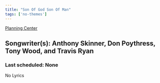 ```yaml
---
title: "Son Of God Son Of Man"
tags: ['no-themes']
---
```


[Planning Center](https://services.planningcenteronline.com/songs/12967351)

## Songwriter(s): Anthony Skinner, Don Poythress, Tony Wood, and Travis Ryan
### Last scheduled: None          

No Lyrics
